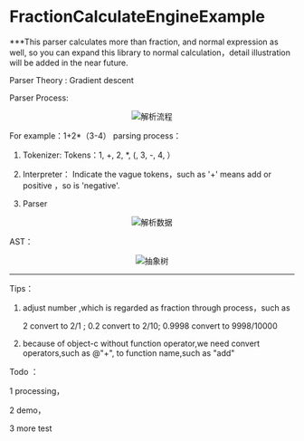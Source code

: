 # FractionCalculateEngineExample

***This parser calculates more than fraction, and normal expression as well, so you can expand this library to normal calculation，detail illustration will be added in the near future.

Parser Theory : Gradient descent

Parser Process:
<p align="center" >
  <img src="https://github.com/LMsgSendNilSelf/FractionCalculateEngineExample/blob/master/%E7%B4%A0%E6%9D%90/%E6%B5%81%E7%A8%8B.png" alt="解析流程" title="解析流程">
 
For example：1+2*（3-4） parsing process：

1. Tokenizer:
Tokens：1, +,  2, *, (,  3,  -,  4,  ）

2. Interpreter：
  Indicate the vague tokens，such as  '+' means add or positive ，so is 'negative'.
 
3. Parser
<p align="center" >
  <img src="https://github.com/LMsgSendNilSelf/FractionCalculateEngineExample/blob/master/%E7%B4%A0%E6%9D%90/parser" alt="解析数据" title="解析数据">
</p>

AST：
<p align="center" >
  <img src="https://github.com/LMsgSendNilSelf/FractionCalculateEngineExample/blob/master/%E7%B4%A0%E6%9D%90/ast.png" alt="抽象树" title="AST">
</p>

------------------------------------------------------------------------
Tips：

1. adjust number  ,which is  regarded as fraction through process，such as
  
	2 convert to 2/1 ;
	0.2 convert to 2/10;
	0.9998 convert to 9998/10000

2. because of object-c without function operator,we need convert operators,such as @"+", to function name,such as "add"

Todo ：

1 processing，

2 demo，

3 more test
